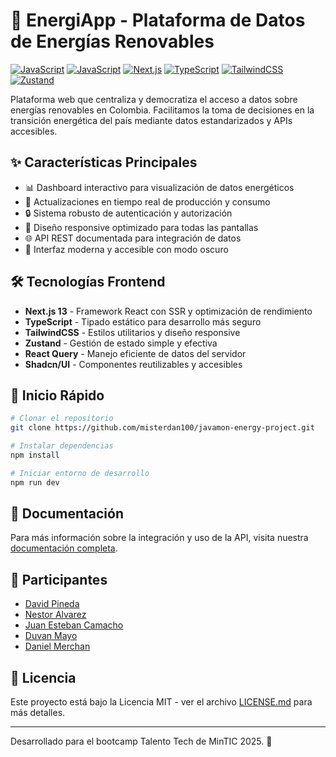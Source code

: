 # 🌱 EnergiApp - Plataforma de Datos de Energías Renovables

[![JavaScript](https://img.shields.io/badge/Javascript--orange.svg)](https://nextjs.org/)
[![JavaScript](https://img.shields.io/badge/React-18.0-blue.svg)](https://nextjs.org/)
[![Next.js](https://img.shields.io/badge/Next.js-13.0-black.svg)](https://nextjs.org/)
[![TypeScript](https://img.shields.io/badge/TypeScript-5.0-blue.svg)](https://www.typescriptlang.org/)
[![TailwindCSS](https://img.shields.io/badge/TailwindCSS-3.0-38B2AC.svg)](https://tailwindcss.com/)
[![Zustand](https://img.shields.io/badge/Zustand-4.0-orange.svg)](https://zustand-demo.pmnd.rs/)

Plataforma web que centraliza y democratiza el acceso a datos sobre energías renovables en Colombia. Facilitamos la toma de decisiones en la transición energética del país mediante datos estandarizados y APIs accesibles.

## ✨ Características Principales

- 📊 Dashboard interactivo para visualización de datos energéticos
- 🔄 Actualizaciones en tiempo real de producción y consumo
- 🔒 Sistema robusto de autenticación y autorización
- 📱 Diseño responsive optimizado para todas las pantallas
- 🌐 API REST documentada para integración de datos
- 🎨 Interfaz moderna y accesible con modo oscuro

## 🛠️ Tecnologías Frontend

- **Next.js 13** - Framework React con SSR y optimización de rendimiento
- **TypeScript** - Tipado estático para desarrollo más seguro
- **TailwindCSS** - Estilos utilitarios y diseño responsive
- **Zustand** - Gestión de estado simple y efectiva
- **React Query** - Manejo eficiente de datos del servidor
- **Shadcn/UI** - Componentes reutilizables y accesibles

## 🚀 Inicio Rápido

```bash
# Clonar el repositorio
git clone https://github.com/misterdan100/javamon-energy-project.git

# Instalar dependencias
npm install

# Iniciar entorno de desarrollo
npm run dev
```

## 📖 Documentación

Para más información sobre la integración y uso de la API, visita nuestra [documentación completa](https://github.com/misterdan100/javamon-energy-project).

## 🤝 Participantes

- [David Pineda](#) 
- [Nestor Alvarez](#) 
- [Juan Esteban Camacho](#) 
- [Duvan Mayo](#) 
- [Daniel Merchan](#) 

## 📄 Licencia

Este proyecto está bajo la Licencia MIT - ver el archivo [LICENSE.md](LICENSE.md) para más detalles.

<!-- ## 🔗 Enlaces Útiles

- [Sitio Web](https://energiapp.co)
- [Documentación API](https://api.energiapp.co/docs)
- [Blog](https://blog.energiapp.co)
- [Reportar un Bug](https://github.com/tu-usuario/energiapp-frontend/issues) -->

---

Desarrollado para el bootcamp Talento Tech de MinTIC 2025. 🚀